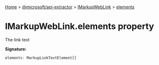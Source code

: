 [Home](./index) &gt; [@microsoft/api-extractor](api-extractor.md) &gt; [IMarkupWebLink](api-extractor.imarkupweblink.md) &gt; [elements](api-extractor.imarkupweblink.elements.md)

# IMarkupWebLink.elements property

The link text

**Signature:**
```javascript
elements: MarkupLinkTextElement[]
```

